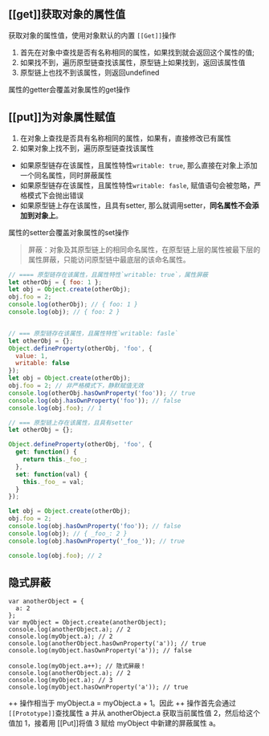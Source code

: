 
## [[get]]获取对象的属性值
获取对象的属性值，使用对象默认的内置 `[[Get]]`操作
1. 首先在对象中查找是否有名称相同的属性，如果找到就会返回这个属性的值; 
2. 如果找不到，遍历原型链查找该属性，原型链上如果找到，返回该属性值
3. 原型链上也找不到该属性，则返回undefined

属性的getter会覆盖对象属性的get操作

## [[put]]为对象属性赋值
1. 在对象上查找是否具有名称相同的属性，如果有，直接修改已有属性
2. 如果对象上找不到，遍历原型链查找该属性
  * 如果原型链存在该属性，且属性特性`writable: true`, 那么直接在对象上添加一个同名属性，同时屏蔽属性
  * 如果原型链存在该属性，且属性特性`writable: fasle`, 赋值语句会被忽略，严格模式下会抛出错误
  * 如果原型链上存在该属性，且具有setter, 那么就调用setter，**同名属性不会添加到对象上**。

属性的setter会覆盖对象属性的set操作

> 屏蔽：对象及其原型链上的相同命名属性，在原型链上层的属性被最下层的属性屏蔽，只能访问原型链中最底层的该命名属性。

```js
// ==== 原型链存在该属性，且属性特性`writable: true`，属性屏蔽
let otherObj = { foo: 1 };
let obj = Object.create(otherObj);
obj.foo = 2;
console.log(otherObj); // { foo: 1 }
console.log(obj); // { foo: 2 }


// === 原型链存在该属性，且属性特性`writable: fasle`
let otherObj = {};
Object.defineProperty(otherObj, 'foo', {
  value: 1,
  writable: false
});
let obj = Object.create(otherObj);
obj.foo = 2; // 非严格模式下，静默赋值无效
console.log(otherObj.hasOwnProperty('foo')); // true
console.log(obj.hasOwnProperty('foo')); // false
console.log(obj.foo); // 1

// === 原型链上存在该属性，且具有setter
let otherObj = {};

Object.defineProperty(otherObj, 'foo', {
  get: function() {
    return this._foo_;
  },
  set: function(val) {
    this._foo_ = val;
  }
});

let obj = Object.create(otherObj);
obj.foo = 2;
console.log(obj.hasOwnProperty('foo')); // false
console.log(obj); // { _foo_: 2 }
console.log(obj.hasOwnProperty('_foo_')); // true

console.log(obj.foo); // 2
``` 

## 隐式屏蔽
```JS
var anotherObject = {
  a: 2
};
var myObject = Object.create(anotherObject);
console.log(anotherObject.a); // 2
console.log(myObject.a); // 2
console.log(anotherObject.hasOwnProperty('a')); // true
console.log(myObject.hasOwnProperty('a')); // false

console.log(myObject.a++); // 隐式屏蔽！
console.log(anotherObject.a); // 2
console.log(myObject.a); // 3
console.log(myObject.hasOwnProperty('a')); // true
```
++ 操作相当于 myObject.a = myObject.a + 1。因此 ++ 操作首先会通过`[[Prototype]]`查找属性 a 并从 anotherObject.a 获取当前属性值 2，然后给这个值加 1，接着用 [[Put]]将值 3 赋给 myObject 中新建的屏蔽属性 a。